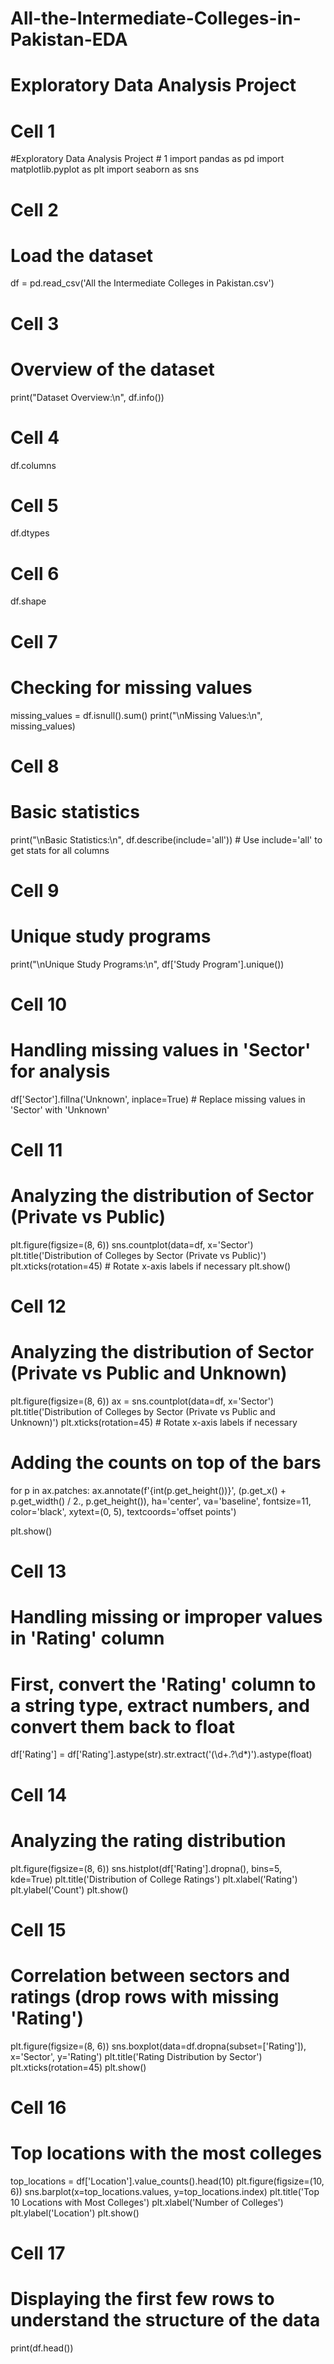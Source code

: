 # All-the-Intermediate-Colleges-in-Pakistan-EDA
# Exploratory Data Analysis Project

# Cell 1
#Exploratory Data Analysis Project # 1
import pandas as pd
import matplotlib.pyplot as plt
import seaborn as sns

# Cell 2
# Load the dataset
df = pd.read_csv('All the Intermediate Colleges in Pakistan.csv')

# Cell 3
# Overview of the dataset
print("Dataset Overview:\n", df.info())

# Cell 4
df.columns

# Cell 5
df.dtypes

# Cell 6
df.shape

# Cell 7
# Checking for missing values
missing_values = df.isnull().sum()
print("\nMissing Values:\n", missing_values)

# Cell 8
# Basic statistics
print("\nBasic Statistics:\n", df.describe(include='all'))  # Use include='all' to get stats for all columns

# Cell 9
# Unique study programs
print("\nUnique Study Programs:\n", df['Study Program'].unique())

# Cell 10
# Handling missing values in 'Sector' for analysis
df['Sector'].fillna('Unknown', inplace=True)  # Replace missing values in 'Sector' with 'Unknown'


# Cell 11
# Analyzing the distribution of Sector (Private vs Public)
plt.figure(figsize=(8, 6))
sns.countplot(data=df, x='Sector')
plt.title('Distribution of Colleges by Sector (Private vs Public)')
plt.xticks(rotation=45)  # Rotate x-axis labels if necessary
plt.show()

# Cell 12
# Analyzing the distribution of Sector (Private vs Public and Unknown)
plt.figure(figsize=(8, 6))
ax = sns.countplot(data=df, x='Sector')
plt.title('Distribution of Colleges by Sector (Private vs Public and Unknown)')
plt.xticks(rotation=45)  # Rotate x-axis labels if necessary

# Adding the counts on top of the bars
for p in ax.patches:
    ax.annotate(f'{int(p.get_height())}', (p.get_x() + p.get_width() / 2., p.get_height()), 
                ha='center', va='baseline', fontsize=11, color='black', xytext=(0, 5), 
                textcoords='offset points')

plt.show()


# Cell 13
# Handling missing or improper values in 'Rating' column
# First, convert the 'Rating' column to a string type, extract numbers, and convert them back to float
df['Rating'] = df['Rating'].astype(str).str.extract('(\d+\.?\d*)').astype(float)

# Cell 14
# Analyzing the rating distribution
plt.figure(figsize=(8, 6))
sns.histplot(df['Rating'].dropna(), bins=5, kde=True)
plt.title('Distribution of College Ratings')
plt.xlabel('Rating')
plt.ylabel('Count')
plt.show()

# Cell 15
# Correlation between sectors and ratings (drop rows with missing 'Rating')
plt.figure(figsize=(8, 6))
sns.boxplot(data=df.dropna(subset=['Rating']), x='Sector', y='Rating')
plt.title('Rating Distribution by Sector')
plt.xticks(rotation=45)
plt.show()

# Cell 16
# Top locations with the most colleges
top_locations = df['Location'].value_counts().head(10)
plt.figure(figsize=(10, 6))
sns.barplot(x=top_locations.values, y=top_locations.index)
plt.title('Top 10 Locations with Most Colleges')
plt.xlabel('Number of Colleges')
plt.ylabel('Location')
plt.show()

# Cell 17

# Displaying the first few rows to understand the structure of the data
print(df.head())

